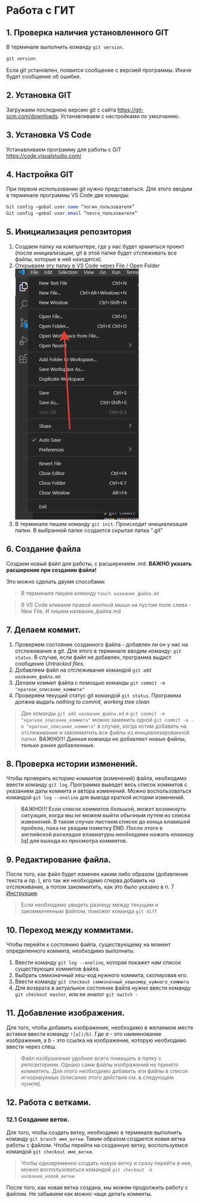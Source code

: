 # Работа с ГИТ 
## 1. Проверка наличия установленного GIT
В терминале выполнить команду `git version`. 

```Java
git version
```

Если git установлен, появится сообщение с версией программы. Иначе будет сообщение об ошибке.

## 2. Установка GIT
Загружаем последнюю версию git с сайта https://git-scm.com/downloads.
Устанавливаем с настройками по умолчанию.

## 3. Установка VS Code
Устанавливаем программу для работы с GIT https://code.visualstudio.com/

## 4. Настройка GIT
При первом использовании git нужно представиться. Для этого вводим в терминале программы VS Code две команды: 
```Java
Git config –gobal user.name “логин_пользователя”
Git config –gobal user.email “почта_пользователя”
```
## 5. Инициализация репозитория
1. Создаем папку на компьютере, где у нас будет храниться проект (после инициализации, git в этой папке будет отслеживать все файлы, которые в ней находятся).
2. Открываем эту папку в VS Code через File / Open Folder ![Screen](/Images/OpenFolder.png)
3. В терминале пишем команду `git init`. Происходит инициализация папки. В выбранной папке создается скрытая папка ".git"

## 6. Создание файла
Создаем новый файл для работы, с расширением .md. **ВАЖНО указать расширение при создании файла!**

Это можно сделать двумя способами:
> В терминале пишем команду `touch название_файла.md`

> В VS Code кликаем правой кнопкой мыши на пустом поле слева - New File. И пишем название_файла.md

## 7. Делаем коммит. 
1. Проверяем состояние созданного файла - добавлен ли он у нас на отслеживание в git. Для этого в терминале вводим команду: `git status`. В случае, если файл не добавлен, программа выдаст сообщение *Untracked files*. 
2. Добавляем файл на отслеживание командой `git add название_файла.md`
3. Делаем коммит файла с помощью команды `git commit -m "краткое_описание_коммита"`
4. Проверяем текущий статус git командой `git status`. Программа должна выдать *nothing to commit, working tree clean*

> Две команды `git add название_файла.md` и `git commit -m "краткое_описание_коммита"` можно заменить одной `git commit -a -m "краткое_описание_коммита"` в случае, когда хотим добавить на отслеживание и закоммитить все файлы из инициализированной папки. **ВАЖНО!!! Данная команда не добавляет новые файлы, только ранее добавленные.**

## 8. Проверка истории изменений.
Чтобы проверить историю коммитов (изменений) файла, необходимо ввести команду `git log`. Программа выведет весь список коммитов с указанием даты коммита и автора изменений. Можно воспользоваться командой `git log --oneline` для вывода краткой истории изменений.  

>**ВАЖНО!!! Если список коммитов большой, может возникнуть ситуация, когда мы не можем выйти обычным путем из списка изменений. В таком случае листаем список до конца клавишей пробела, пока не увидим пометку END. После этого в английской раскладке клавиатуры необходимо нажать клавишу [q] для выхода из просмотра коммитов.**

## 9. Редактирование файла.
После того, как файл будет изменен каким либо образом (добавление текста и пр. ), его так же необходимо сперва добавить на отслеживание, а потом закоммитить, как это было указано в п. 7 [Инструкции](#7-делаем-коммит).

> Если необходимо увидеть разницу между текущим и закоммиченным файлом, поможет команда `git diff`

## 10. Переход между коммитами.
Чтобы перейти к состоянию файла, существующему на момент определенного коммита, необходимо выполнить:
1. Ввести команду `git log --oneline`, которая покажет нам список существующих коммитов файла. 
2. Выбрать семизначный хеш-код нужного коммита, скопировав его. 
3. Ввести команду `git checkout семизначный_хешномер_нужного_коммита`
4. Для возврата в актуальное состояние файла нужно ввести команду `git checkout master`, или ее аналог `git switch -`

## 11. Добавление изображения.
Для того, чтобы добавить изображение, необходимо в желаемом месте вставки ввести команду `![a](/b)`. Где *а* - это наименование изображения, а *b* - это ссылка на изображение, которую необходимо ввести через слеш. 
> Файл изображения удобнее всего помещать в папку с репозиторием. Однако сами файлы изображений не принято коммитить. Для этого необходимо добавить эти файлы в список игнорируемых (описание этого действия см. в следующем пункте).

## 12. Работа с ветками.

### 12.1 Создание веток. 
Для того, чтобы создать ветку, необходимо в терминале выполнить команду `git branch имя_ветки`. Таким образом создается новая ветка работы с файлом. 
Чтобы перейти на созданную ветку, воспользуемся командой `git checkout имя_ветки`.
> Чтобы одновременно создать новую ветку и сразу перейти в нее, можно воспользоваться командой `git checkout -b название_новой_ветки`

После того, как новая ветка создана, мы можем продолжить работу с файлом. Не забываем как можно чаще делать коммиты. 
